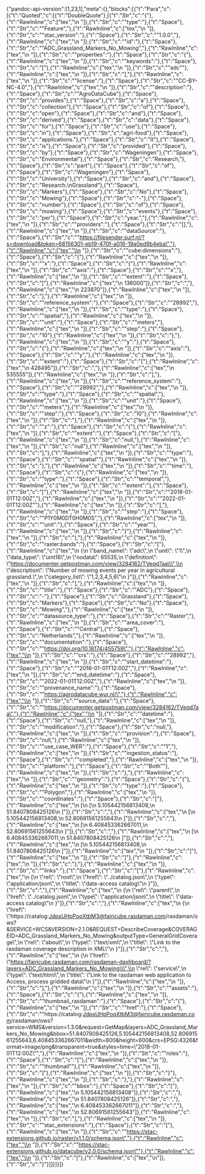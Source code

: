{"pandoc-api-version":[1,23,1],"meta":{},"blocks":[{"t":"Para","c":[{"t":"Quoted","c":[{"t":"DoubleQuote"},[{"t":"Str","c":"{"},{"t":"RawInline","c":["tex","\\n  "]},{"t":"Str","c":"\"type\":"},{"t":"Space"},{"t":"Str","c":"\"Feature\","},{"t":"RawInline","c":["tex","\\n  "]},{"t":"Str","c":"\"stac_version\":"},{"t":"Space"},{"t":"Str","c":"\"1.0.0\","},{"t":"RawInline","c":["tex","\\n  "]},{"t":"Str","c":"\"id\":"},{"t":"Space"},{"t":"Str","c":"\"ADC_Grassland_Markers_No_Mowing\","},{"t":"RawInline","c":["tex","\\n  "]},{"t":"Str","c":"\"properties\":"},{"t":"Space"},{"t":"Str","c":"{"},{"t":"RawInline","c":["tex","\\n    "]},{"t":"Str","c":"\"keywords\":"},{"t":"Space"},{"t":"Str","c":"["},{"t":"RawInline","c":["tex","\\n      "]},{"t":"Str","c":"\"adc\""},{"t":"RawInline","c":["tex","\\n    "]},{"t":"Str","c":"],"},{"t":"RawInline","c":["tex","\\n    "]},{"t":"Str","c":"\"license\":"},{"t":"Space"},{"t":"Str","c":"\"CC-BY-NC-4.0\","},{"t":"RawInline","c":["tex","\\n    "]},{"t":"Str","c":"\"description\":"},{"t":"Space"},{"t":"Str","c":"\"AgroDataCube"},{"t":"Space"},{"t":"Str","c":"provides"},{"t":"Space"},{"t":"Str","c":"a"},{"t":"Space"},{"t":"Str","c":"collection"},{"t":"Space"},{"t":"Str","c":"of"},{"t":"Space"},{"t":"Str","c":"open"},{"t":"Space"},{"t":"Str","c":"and"},{"t":"Space"},{"t":"Str","c":"derived"},{"t":"Space"},{"t":"Str","c":"data"},{"t":"Space"},{"t":"Str","c":"for"},{"t":"Space"},{"t":"Str","c":"use"},{"t":"Space"},{"t":"Str","c":"in"},{"t":"Space"},{"t":"Str","c":"agri-food"},{"t":"Space"},{"t":"Str","c":"applications."},{"t":"Space"},{"t":"Str","c":"It"},{"t":"Space"},{"t":"Str","c":"is"},{"t":"Space"},{"t":"Str","c":"provided"},{"t":"Space"},{"t":"Str","c":"by"},{"t":"Space"},{"t":"Str","c":"Wageningen"},{"t":"Space"},{"t":"Str","c":"Environmental"},{"t":"Space"},{"t":"Str","c":"Research,"},{"t":"Space"},{"t":"Str","c":"part"},{"t":"Space"},{"t":"Str","c":"of"},{"t":"Space"},{"t":"Str","c":"Wageningen"},{"t":"Space"},{"t":"Str","c":"University"},{"t":"Space"},{"t":"Str","c":"and"},{"t":"Space"},{"t":"Str","c":"Research.\\nGrassland"},{"t":"Space"},{"t":"Str","c":"Markers"},{"t":"Space"},{"t":"Str","c":"No"},{"t":"Space"},{"t":"Str","c":"Mowing"},{"t":"Space"},{"t":"Str","c":"-"},{"t":"Space"},{"t":"Str","c":"number"},{"t":"Space"},{"t":"Str","c":"of"},{"t":"Space"},{"t":"Str","c":"mowing"},{"t":"Space"},{"t":"Str","c":"events"},{"t":"Space"},{"t":"Str","c":"per"},{"t":"Space"},{"t":"Str","c":"year.\","},{"t":"RawInline","c":["tex","\\n    "]},{"t":"Str","c":"\"providers\":"},{"t":"Space"},{"t":"Str","c":"[],"},{"t":"RawInline","c":["tex","\\n    "]},{"t":"Str","c":"\"dataSource\":"},{"t":"Space"},{"t":"Str","c":"\"https://filesender.surf.nl/?s=download&token=68156301-eb19-470f-a016-19a0ed9b4eba\","},{"t":"RawInline","c":["tex","\\n    "]},{"t":"Str","c":"\"cube:dimensions\":"},{"t":"Space"},{"t":"Str","c":"{"},{"t":"RawInline","c":["tex","\\n      "]},{"t":"Str","c":"\"x\":"},{"t":"Space"},{"t":"Str","c":"{"},{"t":"RawInline","c":["tex","\\n        "]},{"t":"Str","c":"\"axis\":"},{"t":"Space"},{"t":"Str","c":"\"x\","},{"t":"RawInline","c":["tex","\\n        "]},{"t":"Str","c":"\"extent\":"},{"t":"Space"},{"t":"Str","c":"["},{"t":"RawInline","c":["tex","\\n          136000"]},{"t":"Str","c":","},{"t":"RawInline","c":["tex","\\n          223870"]},{"t":"RawInline","c":["tex","\\n        "]},{"t":"Str","c":"],"},{"t":"RawInline","c":["tex","\\n        "]},{"t":"Str","c":"\"reference_system\":"},{"t":"Space"},{"t":"Str","c":"\"28992\","},{"t":"RawInline","c":["tex","\\n        "]},{"t":"Str","c":"\"type\":"},{"t":"Space"},{"t":"Str","c":"\"spatial\","},{"t":"RawInline","c":["tex","\\n        "]},{"t":"Str","c":"\"unit\":"},{"t":"Space"},{"t":"Str","c":"\"meters\","},{"t":"RawInline","c":["tex","\\n        "]},{"t":"Str","c":"\"step\":"},{"t":"Space"},{"t":"Str","c":"10"},{"t":"RawInline","c":["tex","\\n      "]},{"t":"Str","c":"},"},{"t":"RawInline","c":["tex","\\n      "]},{"t":"Str","c":"\"y\":"},{"t":"Space"},{"t":"Str","c":"{"},{"t":"RawInline","c":["tex","\\n        "]},{"t":"Str","c":"\"axis\":"},{"t":"Space"},{"t":"Str","c":"\"y\","},{"t":"RawInline","c":["tex","\\n        "]},{"t":"Str","c":"\"extent\":"},{"t":"Space"},{"t":"Str","c":"["},{"t":"RawInline","c":["tex","\\n          428495"]},{"t":"Str","c":","},{"t":"RawInline","c":["tex","\\n          535555"]},{"t":"RawInline","c":["tex","\\n        "]},{"t":"Str","c":"],"},{"t":"RawInline","c":["tex","\\n        "]},{"t":"Str","c":"\"reference_system\":"},{"t":"Space"},{"t":"Str","c":"\"28992\","},{"t":"RawInline","c":["tex","\\n        "]},{"t":"Str","c":"\"type\":"},{"t":"Space"},{"t":"Str","c":"\"spatial\","},{"t":"RawInline","c":["tex","\\n        "]},{"t":"Str","c":"\"unit\":"},{"t":"Space"},{"t":"Str","c":"\"meters\","},{"t":"RawInline","c":["tex","\\n        "]},{"t":"Str","c":"\"step\":"},{"t":"Space"},{"t":"Str","c":"10"},{"t":"RawInline","c":["tex","\\n      "]},{"t":"Str","c":"},"},{"t":"RawInline","c":["tex","\\n      "]},{"t":"Str","c":"\"z\":"},{"t":"Space"},{"t":"Str","c":"{"},{"t":"RawInline","c":["tex","\\n        "]},{"t":"Str","c":"\"extent\":"},{"t":"Space"},{"t":"Str","c":"["},{"t":"RawInline","c":["tex","\\n          "]},{"t":"Str","c":"null,"},{"t":"RawInline","c":["tex","\\n          "]},{"t":"Str","c":"null"},{"t":"RawInline","c":["tex","\\n        "]},{"t":"Str","c":"],"},{"t":"RawInline","c":["tex","\\n        "]},{"t":"Str","c":"\"type\":"},{"t":"Space"},{"t":"Str","c":"\"spatial\""},{"t":"RawInline","c":["tex","\\n      "]},{"t":"Str","c":"},"},{"t":"RawInline","c":["tex","\\n      "]},{"t":"Str","c":"\"time\":"},{"t":"Space"},{"t":"Str","c":"{"},{"t":"RawInline","c":["tex","\\n        "]},{"t":"Str","c":"\"type\":"},{"t":"Space"},{"t":"Str","c":"\"temporal\","},{"t":"RawInline","c":["tex","\\n        "]},{"t":"Str","c":"\"extent\":"},{"t":"Space"},{"t":"Str","c":"["},{"t":"RawInline","c":["tex","\\n          "]},{"t":"Str","c":"\"2018-01-01T12:00Z\","},{"t":"RawInline","c":["tex","\\n          "]},{"t":"Str","c":"\"2022-01-01T12:00Z\""},{"t":"RawInline","c":["tex","\\n        "]},{"t":"Str","c":"],"},{"t":"RawInline","c":["tex","\\n        "]},{"t":"Str","c":"\"step\":"},{"t":"Space"},{"t":"Str","c":"\"P1Y0M0DT0H0M0S\","},{"t":"RawInline","c":["tex","\\n        "]},{"t":"Str","c":"\"unit\":"},{"t":"Space"},{"t":"Str","c":"\"year\""},{"t":"RawInline","c":["tex","\\n      "]},{"t":"Str","c":"}"},{"t":"RawInline","c":["tex","\\n    "]},{"t":"Str","c":"},"},{"t":"RawInline","c":["tex","\\n    "]},{"t":"Str","c":"\"raster:bands\":"},{"t":"Space"},{"t":"Str","c":"["},{"t":"RawInline","c":["tex","\\n      {\\n        \\\"band_name\\\": \\\"adc\\\",\\n        \\\"unit\\\": \\\"1\\\",\\n        \\\"data_type\\\": \\\"uint16\\\",\\n        \\\"nodata\\\": 65535,\\n        \\\"definition\\\": \\\"https://documenter.getpostman.com/view/3284162/TVeqd7aa\\\",\\n        \\\"description\\\": \\\"Number of mowing events per year in agricultural grassland.\\\",\\n        \\\"category_list\\\": \\\"1,2,3,4,5,6\\\"\\n      }"]},{"t":"RawInline","c":["tex","\\n    "]},{"t":"Str","c":"],"},{"t":"RawInline","c":["tex","\\n    "]},{"t":"Str","c":"\"title\":"},{"t":"Space"},{"t":"Str","c":"\"ADC"},{"t":"Space"},{"t":"Str","c":"-"},{"t":"Space"},{"t":"Str","c":"Grassland"},{"t":"Space"},{"t":"Str","c":"Markers"},{"t":"Space"},{"t":"Str","c":"No"},{"t":"Space"},{"t":"Str","c":"Mowing\","},{"t":"RawInline","c":["tex","\\n    "]},{"t":"Str","c":"\"datasource_type\":"},{"t":"Space"},{"t":"Str","c":"\"Raster\","},{"t":"RawInline","c":["tex","\\n    "]},{"t":"Str","c":"\"area_cover\":"},{"t":"Space"},{"t":"Str","c":"\"Central"},{"t":"Space"},{"t":"Str","c":"Netherlands\","},{"t":"RawInline","c":["tex","\\n    "]},{"t":"Str","c":"\"documentation\":"},{"t":"Space"},{"t":"Str","c":"\"https://doi.org/10.18174/455759\","},{"t":"RawInline","c":["tex","\\n    "]},{"t":"Str","c":"\"crs\":"},{"t":"Space"},{"t":"Str","c":"\"28992\","},{"t":"RawInline","c":["tex","\\n    "]},{"t":"Str","c":"\"start_datetime\":"},{"t":"Space"},{"t":"Str","c":"\"2018-01-01T12:00Z\","},{"t":"RawInline","c":["tex","\\n    "]},{"t":"Str","c":"\"end_datetime\":"},{"t":"Space"},{"t":"Str","c":"\"2022-01-01T12:00Z\","},{"t":"RawInline","c":["tex","\\n    "]},{"t":"Str","c":"\"provenance_name\":"},{"t":"Space"},{"t":"Str","c":"\"https://agrodatacube.wur.nl/\","},{"t":"RawInline","c":["tex","\\n    "]},{"t":"Str","c":"\"source_data\":"},{"t":"Space"},{"t":"Str","c":"\"https://documenter.getpostman.com/view/3284162/TVeqd7aa\","},{"t":"RawInline","c":["tex","\\n    "]},{"t":"Str","c":"\"datetime\":"},{"t":"Space"},{"t":"Str","c":"null,"},{"t":"RawInline","c":["tex","\\n    "]},{"t":"Str","c":"\"modification\":"},{"t":"Space"},{"t":"Str","c":"null,"},{"t":"RawInline","c":["tex","\\n    "]},{"t":"Str","c":"\"provision\":"},{"t":"Space"},{"t":"Str","c":"null,"},{"t":"RawInline","c":["tex","\\n    "]},{"t":"Str","c":"\"use_case_WER\":"},{"t":"Space"},{"t":"Str","c":"\"1\","},{"t":"RawInline","c":["tex","\\n    "]},{"t":"Str","c":"\"ingestion_status\":"},{"t":"Space"},{"t":"Str","c":"\"completed\","},{"t":"RawInline","c":["tex","\\n    "]},{"t":"Str","c":"\"platform\":"},{"t":"Space"},{"t":"Str","c":"\"Both\""},{"t":"RawInline","c":["tex","\\n  "]},{"t":"Str","c":"},"},{"t":"RawInline","c":["tex","\\n  "]},{"t":"Str","c":"\"geometry\":"},{"t":"Space"},{"t":"Str","c":"{"},{"t":"RawInline","c":["tex","\\n    "]},{"t":"Str","c":"\"type\":"},{"t":"Space"},{"t":"Str","c":"\"Polygon\","},{"t":"RawInline","c":["tex","\\n    "]},{"t":"Str","c":"\"coordinates\":"},{"t":"Space"},{"t":"Str","c":"["},{"t":"RawInline","c":["tex","\\n      [\\n        [\\n          5.105442156813408,\\n          51.8407808425126\\n        ]"]},{"t":"Str","c":","},{"t":"RawInline","c":["tex","\\n        [\\n          5.105442156813408,\\n          52.80691561255643\\n        ]"]},{"t":"Str","c":","},{"t":"RawInline","c":["tex","\\n        [\\n          6.408453362667011,\\n          52.80691561255643\\n        ]"]},{"t":"Str","c":","},{"t":"RawInline","c":["tex","\\n        [\\n          6.408453362667011,\\n          51.8407808425126\\n        ]"]},{"t":"Str","c":","},{"t":"RawInline","c":["tex","\\n        [\\n          5.105442156813408,\\n          51.8407808425126\\n        ]"]},{"t":"RawInline","c":["tex","\\n      "]},{"t":"Str","c":"]"},{"t":"RawInline","c":["tex","\\n    "]},{"t":"Str","c":"]"},{"t":"RawInline","c":["tex","\\n  "]},{"t":"Str","c":"},"},{"t":"RawInline","c":["tex","\\n  "]},{"t":"Str","c":"\"links\":"},{"t":"Space"},{"t":"Str","c":"["},{"t":"RawInline","c":["tex","\\n    {\\n      \\\"rel\\\": \\\"root\\\",\\n      \\\"href\\\": \\\"../catalog.json\\\",\\n      \\\"type\\\": \\\"application/json\\\",\\n      \\\"title\\\": \\\"data-access catalog\\\"\\n    }"]},{"t":"Str","c":","},{"t":"RawInline","c":["tex","\\n    {\\n      \\\"rel\\\": \\\"parent\\\",\\n      \\\"href\\\": \\\"../catalog.json\\\",\\n      \\\"type\\\": \\\"application/json\\\",\\n      \\\"title\\\": \\\"data-access catalog\\\"\\n    }"]},{"t":"Str","c":","},{"t":"RawInline","c":["tex","\\n    {\\n      \\\"href\\\": \\\"https://catalog:JdpsUHpPoqXtbM3@fairicube.rasdaman.com/rasdaman/ows?&SERVICE=WCS&VERSION=2.1.0&REQUEST=DescribeCoverage&COVERAGEID=ADC_Grassland_Markers_No_Mowing&outputType=GeneralGridCoverage\\\",\\n      \\\"rel\\\": \\\"about\\\",\\n      \\\"type\\\": \\\"text/xml\\\",\\n      \\\"title\\\": \\\"Link to the rasdaman coverage description in XML\\\"\\n    }"]},{"t":"Str","c":","},{"t":"RawInline","c":["tex","\\n    {\\n      \\\"href\\\": \\\"https://fairicube.rasdaman.com/rasdaman-dashboard/?layers=ADC_Grassland_Markers_No_Mowing\\\",\\n      \\\"rel\\\": \\\"service\\\",\\n      \\\"type\\\": \\\"text/html\\\",\\n      \\\"title\\\": \\\"Link to the rasdaman web application to Access, process gridded data\\\"\\n    }"]},{"t":"RawInline","c":["tex","\\n  "]},{"t":"Str","c":"],"},{"t":"RawInline","c":["tex","\\n  "]},{"t":"Str","c":"\"assets\":"},{"t":"Space"},{"t":"Str","c":"{"},{"t":"RawInline","c":["tex","\\n    "]},{"t":"Str","c":"\"thumbnail_rasdaman\":"},{"t":"Space"},{"t":"Str","c":"{"},{"t":"RawInline","c":["tex","\\n      "]},{"t":"Str","c":"\"href\":"},{"t":"Space"},{"t":"Str","c":"\"https://catalog:JdpsUHpPoqXtbM3@fairicube.rasdaman.com/rasdaman/ows?service=WMS&version=1.3.0&request=GetMap&layers=ADC_Grassland_Markers_No_Mowing&bbox=51.8407808425126,5.105442156813408,52.80691561255643,6.408453362667011&width=800&height=600&crs=EPSG:4326&format=image/png&transparent=true&styles=time=\\\"2018-01-01T12:00Z\\\"\","},{"t":"RawInline","c":["tex","\\n      "]},{"t":"Str","c":"\"roles\":"},{"t":"Space"},{"t":"Str","c":"["},{"t":"RawInline","c":["tex","\\n        "]},{"t":"Str","c":"\"thumbnail\""},{"t":"RawInline","c":["tex","\\n      "]},{"t":"Str","c":"]"},{"t":"RawInline","c":["tex","\\n    "]},{"t":"Str","c":"}"},{"t":"RawInline","c":["tex","\\n  "]},{"t":"Str","c":"},"},{"t":"RawInline","c":["tex","\\n  "]},{"t":"Str","c":"\"bbox\":"},{"t":"Space"},{"t":"Str","c":"["},{"t":"RawInline","c":["tex","\\n    5.105442156813408"]},{"t":"Str","c":","},{"t":"RawInline","c":["tex","\\n    51.8407808425126"]},{"t":"Str","c":","},{"t":"RawInline","c":["tex","\\n    6.408453362667011"]},{"t":"Str","c":","},{"t":"RawInline","c":["tex","\\n    52.80691561255643"]},{"t":"RawInline","c":["tex","\\n  "]},{"t":"Str","c":"],"},{"t":"RawInline","c":["tex","\\n  "]},{"t":"Str","c":"\"stac_extensions\":"},{"t":"Space"},{"t":"Str","c":"["},{"t":"RawInline","c":["tex","\\n    "]},{"t":"Str","c":"\"https://stac-extensions.github.io/raster/v1.1.0/schema.json\","},{"t":"RawInline","c":["tex","\\n    "]},{"t":"Str","c":"\"https://stac-extensions.github.io/datacube/v2.0.0/schema.json\""},{"t":"RawInline","c":["tex","\\n  "]},{"t":"Str","c":"]"},{"t":"RawInline","c":["tex","\\n"]},{"t":"Str","c":"}"}]]}]}]}
